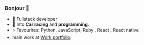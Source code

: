 ### Bonjour 👋
- 🔭 Fullstack developer
- 👀 Into **Car racing** and **programming**.
- ⚡ Favourites: Python, JavaScript, Ruby , React , React native
-  main work at  [Work portfolio](https://hypercritical.vercel.app).

<!--
**vickkie/vickkie** is a ✨ _special_ ✨ repository because its `README.md` (this file) appears on your GitHub profile.
- 😄 Pronouns: **THAT/GUY** (because why not? 😄).</br>

Here are some ideas to get you started:

- 🌱 I’m currently learning ...
- 👯 I’m looking to collaborate on ...
- 🤔 I’m looking for help with ...
- 💬 Ask me about ...
- 📫 How to reach me: ...
- 😄 Pronouns: ...
-->
